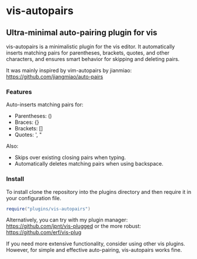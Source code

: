 # vis-autopairs

## Ultra-minimal auto-pairing plugin for vis

vis-autopairs is a minimalistic plugin for the vis editor. It automatically 
inserts matching pairs for parentheses, brackets, quotes, and other characters,
and ensures smart behavior for skipping and deleting pairs.

It was mainly inspired by vim-autopairs by jianmiao: https://github.com/jiangmiao/auto-pairs

### Features

Auto-inserts matching pairs for:
- Parentheses: ()
- Braces: {}
- Brackets: []
- Quotes: ', "

Also:
- Skips over existing closing pairs when typing.
- Automatically deletes matching pairs when using backspace.

### Install

To install clone the repository into the plugins directory and then require it in your configuration file.

```lua
require("plugins/vis-autopairs")
```

Alternatively, you can try with my plugin manager: https://github.com/jpnt/vis-plugged or the more robust: https://github.com/erf/vis-plug

If you need more extensive functionality, consider using other vis plugins. However, for simple and effective auto-pairing, vis-autopairs works fine.

